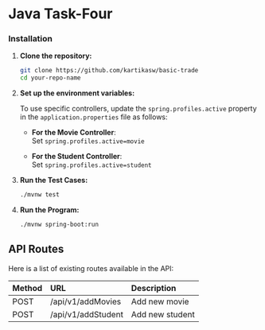# Java Task-Four

### Installation

1. **Clone the repository:**

    ```sh
    git clone https://github.com/kartikasw/basic-trade
    cd your-repo-name
    ```

2. **Set up the environment variables:**

    To use specific controllers, update the `spring.profiles.active` property in the `application.properties` file as follows:
    - **For the Movie Controller**:  
      Set `spring.profiles.active=movie`

    - **For the Student Controller**:  
      Set `spring.profiles.active=student`
      
3. **Run the Test Cases:**
   
   ```sh
   ./mvnw test
   ```

4. **Run the Program:**
   
   ```sh
   ./mvnw spring-boot:run
   ```
  
## API Routes

Here is a list of existing routes available in the API:

| Method   | URL                | Description         |
| :------- |:------------------ | :------------------ |
| POST     | /api/v1/addMovies  | Add new movie       |
| POST     | /api/v1/addStudent | Add new student     |
